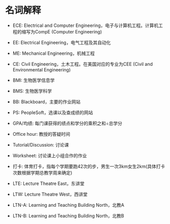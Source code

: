 # 名词解释

- ECE: Electrical and Computer Engineering，电子与计算机工程。计算机工程的缩写为CompE (Computer Engineering)  
- EE: Electrical Engineering，电气工程及其自动化  
- ME: Mechanical Engineering，机械工程  
- CE: Civil Engineering，土木工程。在美国对应的专业为CEE (Civil and Environmental Engineering)  
- BMI: 生物医学信息学  
- BMS: 生物医学科学  
- BB: Blackboard，主要的作业网站  
- PS: PeopleSoft，选课以及查成绩的网站  
- GPA/均绩: 每门课获得的绩点和学分的乘积之和÷总学分  
- Office hour: 教授的答疑时间  
- Tutorial/Discussion: 讨论课  
- Worksheet: 讨论课上小组合作的作业  
- 打卡: 体育打卡，指每个学期要跑42次的步，男生一次3km女生2km(具体打卡次数根据学期总教学周来确定)  

- LTE: Lecture Theatre East，东讲堂  
- LTW: Lecture Theatre West，西讲堂  
- LTN-A: Learning and Teaching Building North，北教A  
- LTN-B: Learning and Teaching Building North，北教B  
